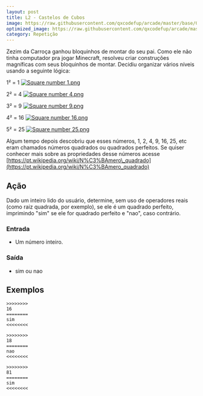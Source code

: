 ```yaml
---
layout: post
title: L2 - Castelos de Cubos
image: https://raw.githubusercontent.com/qxcodefup/arcade/master/base/050/__capa.jpg
optimized_image: https://raw.githubusercontent.com/qxcodefup/arcade/master/base/.thumb/050/Readme.jpg
category: Repetição
---
```

<!-- DON'T EDIT THIS FILE, GENERATED BY SCRIPT -->
<!-- DON'T EDIT THIS FILE, GENERATED BY SCRIPT -->
<!-- DON'T EDIT THIS FILE, GENERATED BY SCRIPT -->
<!-- DON'T EDIT THIS FILE, GENERATED BY SCRIPT -->
<!-- DON'T EDIT THIS FILE, GENERATED BY SCRIPT -->



Zezim da Carroça ganhou bloquinhos de montar do seu pai. Como ele não tinha computador pra jogar Minecraft, resolveu criar construções magníficas com seus bloquinhos de montar. Decidiu organizar vários níveis usando a seguinte lógica:

1² = 1 [![Square number 1.png](https://upload.wikimedia.org/wikipedia/commons/7/78/Square_number_1.png)](https://raw.githubusercontent.com/qxcodefup/arcade/master/base/050/__quadrado1.png)

2² = 4 [![Square number 4.png](https://upload.wikimedia.org/wikipedia/commons/e/e1/Square_number_4.png)](https://raw.githubusercontent.com/qxcodefup/arcade/master/base/050/__quadrado2.png)

3² = 9 [![Square number 9.png](https://upload.wikimedia.org/wikipedia/commons/4/4c/Square_number_9.png)](https://raw.githubusercontent.com/qxcodefup/arcade/master/base/050/__quadrado9.png)  

4² = 16 [![Square number 16.png](https://upload.wikimedia.org/wikipedia/commons/f/f8/Square_number_16.png)](https://raw.githubusercontent.com/qxcodefup/arcade/master/base/050/__quadrado16.png)  

5² = 25 [![Square number 25.png](https://upload.wikimedia.org/wikipedia/commons/0/0a/Square_number_25.png)](https://raw.githubusercontent.com/qxcodefup/arcade/master/base/050/__quadrado25.png)

Algum tempo depois descobriu que esses números, 1, 2, 4, 9, 16, 25, etc eram chamados números quadrados ou quadrados perfeitos. Se quiser conhecer mais sobre as propriedades desse números acesse [https://pt.wikipedia.org/wiki/N%C3%BAmero\_quadrado](https://pt.wikipedia.org/wiki/N%C3%BAmero_quadrado)

## Ação

Dado um inteiro lido do usuário, determine, sem uso de operadores reais  
(como raiz quadrada, por exemplo), se ele é um quadrado perfeito, imprimindo "sim" se ele for quadrado perfeito e "nao", caso contrário.  

### Entrada

- Um número inteiro.  

### Saída

- sim ou nao

## Exemplos

```
>>>>>>>>
16
========
sim
<<<<<<<<

>>>>>>>>
18
========
nao
<<<<<<<<

>>>>>>>>
81
========
sim
<<<<<<<<
```

